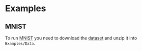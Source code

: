 Examples
===========

MNIST
----------
To run [MNIST](https://github.com/interesaaat/TorchSharp/blob/master/Examples/MNIST.cs) 
you need to download the [dataset](http://yann.lecun.com/exdb/mnist/) and unzip it into `Examples/Data`. 
